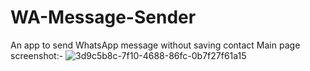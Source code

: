 # WA-Message-Sender
An app to send WhatsApp message without saving contact
Main page screenshot:-
![3d9c5b8c-7f10-4688-86fc-0b7f27f61a15](https://user-images.githubusercontent.com/59124772/122454578-2e792700-cfc9-11eb-9f68-d90ae756325a.jpg)
